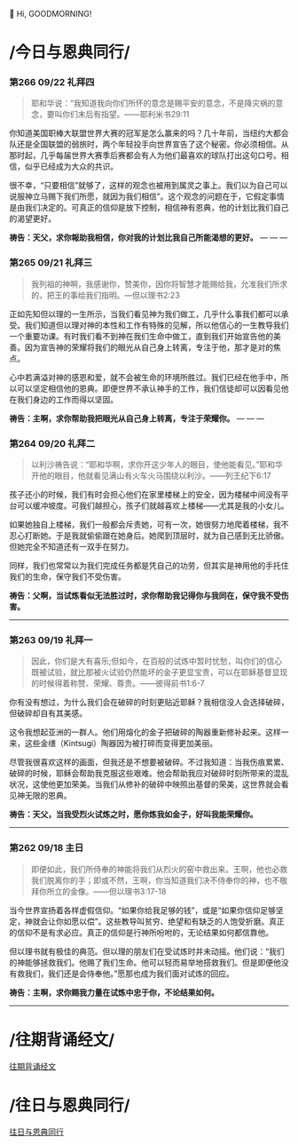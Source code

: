 👋 Hi, GOODMORNING!

# /今日与恩典同行/

### 第266 09/22 礼拜四

>耶和华说：“我知道我向你们所怀的意念是赐平安的意念，不是降灾祸的意念，要叫你们末后有指望。——耶利米书29:11

你知道美国职棒大联盟世界大赛的冠军是怎么赢来的吗？几十年前，当纽约大都会队还是全国联盟的弱旅时，两个年轻投手向世界宣告了这个秘密。你必须相信。从那时起，几乎每届世界大赛季后赛都会有人为他们最喜欢的球队打出这句口号。相信，似乎已经成为大众的共识。

很不幸，“只要相信”就够了，这样的观念也被用到属灵之事上。我们以为自己可以说服神立马赐下我们所愿，就因为我们相信”。这个观念的问题在于，它假定事情是由我们决定的。可真正的信仰是放下控制，相信神有恩典，他的计划比我们自己的渴望更好。

**祷告：天父，求你報助我相信，你对我的计划比我自己所能渴想的更好。**
— — —

### 第265 09/21 礼拜三

>我列祖的神啊，我感谢你，赞美你，因你将智慧才能赐给我，允准我们所求的，把王的事给我们指明。—但以理书2:23

正如先知但以理的一生所示，当我们看见神为我们做工，几乎什么事我们都可以承受。我们知道但以理对神的本性和工作有特殊的见解，所以他信心的一生教导我们一个重要功课。有时我们看不到神在我们生命中做工，直到我们开始宣告他的美善。因为宣告神的荣耀将我们的眼光从自己身上转离，专注于他，那才是对的焦点。

心中若满溢对神的感恩和爱，就不会被生命的环境所胜过。我们已经在他手中，所以可以坚定相信他的恩典。即便世界不承认神手的工作，我们信徒却可以因看见他在我们身边的工作而得以坚固。

**祷告：主啊，求你帮助我把眼光从自己身上转离，专注于荣耀你。**
— — —

### 第264 09/20 礼拜二

>以利沙祷告说：“耶和华啊，求你开这少年人的眼目，使他能看见。”耶和华开他的眼目，他就看见满山有火车火马围绕以利沙。——列王纪下6:17

孩子还小的时候，我们有时会担心他们在家里楼梯上的安全，因为楼梯中间没有平台可以缓冲坡度。可我们越担心，孩子们就越喜欢上楼梯——尤其是我的小女儿。

如果她独自上楼梯，我们一般都会斥责她，可有一次，她很努力地爬着楼梯，我不忍心打断她。于是我就偷偷跟在她身后。她爬到顶层时，就为自己感到无比骄傲。但她完全不知道还有一双手在努力。

同样，我们也常常以为我们完成任务都是凭自己的功劳，但其实是神用他的手托住我们的生命，保守我们不受伤害。

**祷告：父啊，当试炼看似无法胜过时，求你帮助我记得你与我同在，保守我不受伤害。**
- - -

### 第263 09/19 礼拜一

>因此，你们是大有喜乐;但如今，在百般的试炼中暂时忧愁，叫你们的信心既被试验，就比那被火试验仍然能坏的金子更显宝贵，可以在耶稣基督显现的时候得着称赞、荣耀、尊贵。——彼得前书1:6-7

你有没有想过，为什么我们会在破碎的时刻更贴近耶稣？我相信没人会选择破碎，但破碎却自有其美感。

这令我想起亚洲的一群人。他们用熔化的金子把破碎的陶器重新修补起来。这样一来，这些金缮（Kintsugi）陶器因为被打碎而变得更加美丽。

尽管我很喜欢这样的画面，但我还是不想要被破碎。不过我知道：当我伤痕累累、破碎的时候，耶稣会帮助我克服这些艰难。他会帮助我应对破碎时刻所带来的混乱状况，这使他更加荣美。当我们从修补的破碎中映照出基督的荣美，这世界就会看见神无限的恩典。

**祷告：天父，当我受烈火试炼之时，愿你炼我如金子，好叫我能荣耀你。**
- - -
### 第262 09/18 主日

>即便如此，我们所侍奉的神能将我们从烈火的窑中救出来。王啊，他也必救我们脱离你的手；即或不然，王啊，你当知道我们决不侍奉你的神，也不敬拜你所立的金像。——但以理书3:17-18

当今世界宣扬着各样虚假信仰。“如果你给我足够的钱”，或是“如果你信仰足够坚定，神就会让你如愿以偿”。这些教导叫贫穷、绝望和有缺乏的人饱受折磨。真正的信仰不是有求必应。真正的信仰是行神所吩咐的，无论结果如何都信靠他。

但以理书就有极佳的典范。但以理的朋友们在受试炼时并未动摇。他们说：“我们的神能够拯救我们。他赐了我们生命。他可以轻而易举地搭救我们。但是即便他没有救我们，我们还是会侍奉他。”愿那也成为我们面对试炼的回应。

**祷告：主啊，求你赐我力量在试炼中忠于你，不论结果如何。**
- - -

# /往期背诵经文/

[往期背诵经文](https://github.com/GOODNEWSNOW/GOODNEWSNOW/blob/main/past%20scripture.md)

# /往日与恩典同行/

[往日与恩典同行](https://github.com/GOODNEWSNOW/GOODNEWSNOW/blob/main/past%20food.md)

